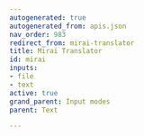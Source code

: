 ```yaml
---
autogenerated: true
autogenerated_from: apis.json
nav_order: 983
redirect_from: mirai-translator
title: Mirai Translator
id: mirai
inputs:
- file
- text
active: true
grand_parent: Input modes
parent: Text

---
```


